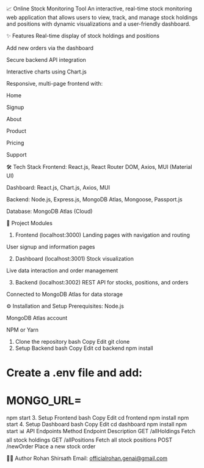 📈 Online Stock Monitoring Tool
An interactive, real-time stock monitoring web application that allows users to view, track, and manage stock holdings and positions with dynamic visualizations and a user-friendly dashboard.

✨ Features
Real-time display of stock holdings and positions

Add new orders via the dashboard

Secure backend API integration

Interactive charts using Chart.js

Responsive, multi-page frontend with:

Home

Signup

About

Product

Pricing

Support


🛠️ Tech Stack
Frontend: React.js, React Router DOM, Axios, MUI (Material UI)

Dashboard: React.js, Chart.js, Axios, MUI

Backend: Node.js, Express.js, MongoDB Atlas, Mongoose, Passport.js

Database: MongoDB Atlas (Cloud)

🔗 Project Modules
1. Frontend (localhost:3000)
Landing pages with navigation and routing

User signup and information pages

2. Dashboard (localhost:3001)
Stock visualization

Live data interaction and order management

3. Backend (localhost:3002)
REST API for stocks, positions, and orders

Connected to MongoDB Atlas for data storage

⚙️ Installation and Setup
Prerequisites:
Node.js

MongoDB Atlas account

NPM or Yarn

1. Clone the repository
bash
Copy
Edit
git clone <your-repo-link>
2. Setup Backend
bash
Copy
Edit
cd backend
npm install
# Create a .env file and add:
# MONGO_URL=<your-mongodb-atlas-uri>
npm start
3. Setup Frontend
bash
Copy
Edit
cd frontend
npm install
npm start
4. Setup Dashboard
bash
Copy
Edit
cd dashboard
npm install
npm start
📊 API Endpoints
Method	Endpoint	Description
GET	/allHoldings	Fetch all stock holdings
GET	/allPositions	Fetch all stock positions
POST	/newOrder	Place a new stock order

👨‍💻 Author
Rohan Shirsath
Email: officialrohan.genai@gmail.com
